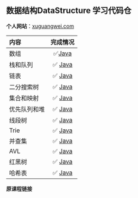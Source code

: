 ## 数据结构DataStructure 学习代码仓

**个人网站**：[xuguangwei.com](https://xuguangwei.com)

| 内容 |完成情况| 
| :--- | :---: | 
| 数组 | ✅[Java](src/com/erasr/array_stack_queue)|
| 栈和队列 | ✅ [Java](src/com/erasr/array_stack_queue)|
| 链表 | ✅ [Java](src/com/erasr/linkedlist)|
|  二分搜索树| ✅ [Java](src/com/erasr/bst)|
| 集合和映射 |✅ [Java](src/com/erasr/set_and_map) |
| 优先队列和堆 | ✅ [Java](src/com/erasr/heap_and_priorityqueue) |
|线段树|✅ [Java](src/com/erasr/segment_tree)|
|Trie|✅ [Java](src/com/erasr/trie)|
|并查集|✅ [Java](src/com/erasr/unionfind)|
|AVL|✅ [Java](src/com/erasr/avltree)|
|红黑树|✅ [Java](src/com/erasr/redblacktree)|
|哈希表|✅ [Java](src/com/erasr/hashtable)|

**原课程链接**
